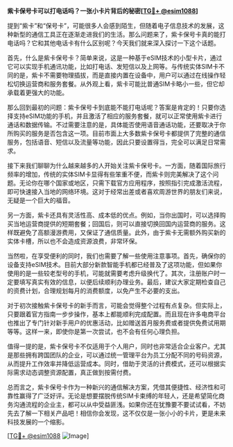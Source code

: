 **紫卡保号卡可以打电话吗？一张小卡片背后的秘密[[TG💪+ @esim1088](https://t.me/s/esim1088)]**

提到“紫卡”和“保号卡”，可能很多人会感到陌生，但随着电子信息技术的发展，这种新型的通信工具正在逐渐走进我们的生活。那么问题来了，紫卡保号卡真的能打电话吗？它和其他电话卡有什么区别呢？今天我们就来深入探讨一下这个话题。

首先，什么是紫卡保号卡？简单来说，这是一种基于eSIM技术的小型卡片，通过它可以实现手机通讯功能，比如打电话、发短信以及上网等。与传统实体SIM卡不同的是，紫卡不需要物理插拔，而是直接内置在设备中，用户可以通过在线操作轻松切换运营商和服务套餐。从外观上看，紫卡可能比普通SIM卡略小一些，但它却承载着更强大的功能。

那么回到最初的问题：紫卡保号卡到底能不能打电话呢？答案是肯定的！只要你选择支持eSIM功能的手机，并且激活了相应的服务套餐，就可以正常使用紫卡进行通话和数据传输。不过需要注意的是，具体能否使用语音通话功能，还要取决于你所购买的服务是否包含这一项。目前市面上大多数紫卡保号卡都提供了完整的通信服务，包括语音、短信以及流量等功能，因此只要设置得当，完全可以满足日常需求。

接下来我们聊聊为什么越来越多的人开始关注紫卡保号卡。一方面，随着国际旅行频率的增加，传统的实体SIM卡显得有些笨重不便，而紫卡则完美解决了这个问题。无论你在哪个国家或地区，只需下载官方应用程序，按照指引完成激活流程，即可快速接入当地的网络环境。这对于经常出差或者喜欢周游世界的朋友们来说，无疑是一个巨大的福音。

另一方面，紫卡还具有灵活性高、成本低的优点。例如，当你出国时，可以选择购买当地运营商提供的短期套餐；回国后，则可以直接切换回国内运营商的服务。这样既避免了高额漫游费用，又保证了通信质量。此外，由于紫卡无需额外购买新的实体卡槽，所以也不会造成资源浪费，非常环保。

当然啦，在享受便利的同时，我们也需要了解一些使用注意事项。首先，确保你的设备支持eSIM技术。目前大部分新款智能手机都已经普及了这项功能，但如果你使用的是一些较老型号的手机，可能就需要考虑升级换代了。其次，注册账户时一定要填写真实有效的信息，以便后续顺利办理业务。最后，建议大家定期检查自己的资费计划，合理规划每月的消费额度，以免产生不必要的支出。

对于初次接触紫卡保号卡的新手而言，可能会觉得整个过程有点复杂。但实际上，只要跟着官方指南一步步操作，基本上都能顺利完成配置。而且现在许多电商平台也推出了专门针对新手用户的优惠活动，比如赠送首月服务费或者提供免费试用期等等。这样一来，即使你是第一次尝试，也不会有任何心理负担。

值得一提的是，紫卡保号卡不仅适用于个人用户，同时也非常适合企业客户。尤其是那些拥有跨国团队的企业，可以通过统一管理平台为员工分配不同的号码资源，从而提升工作效率并降低运营成本。同时，借助于灵活的计费模式，还可以根据实际需求动态调整资源配置，真正做到按需付费。

总而言之，紫卡保号卡作为一种新兴的通信解决方案，凭借其便捷性、经济性和可靠性赢得了广泛好评。无论是想要摆脱传统SIM卡束缚的年轻人，还是希望简化商务沟通流程的企业主，都可以从中受益匪浅。如果你还在犹豫要不要试试看，不妨先去了解一下相关产品吧！相信你会发现，这不仅仅是一张小小的卡片，更是未来科技发展的一个缩影。

[[TG💪+ @esim1088](https://t.me/s/esim1088) ![Image](https://i.postimg.cc/4NQfJmqS/Snipaste-2025-05-13-00-14-12.png)]